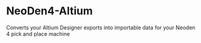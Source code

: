 # NeoDen4-Altium
Converts your Altium Designer exports into importable data for your Neoden 4 pick and place machine
